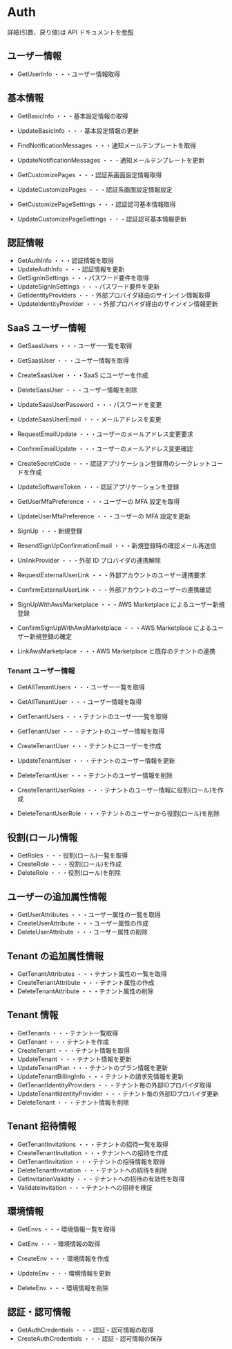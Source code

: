 # Auth

詳細(引数、戻り値)は API ドキュメントを[参照](https://docs.saasus.io/reference/getuserinfo)

## ユーザー情報

- GetUserInfo ・・・ユーザー情報取得

## 基本情報

- GetBasicInfo ・・・基本設定情報の取得
- UpdateBasicInfo ・・・基本設定情報の更新

- FindNotificationMessages ・・・通知メールテンプレートを取得
- UpdateNotificationMessages ・・・通知メールテンプレートを更新

- GetCustomizePages ・・・認証系画面設定情報取得
- UpdateCustomizePages ・・・認証系画面設定情報設定

- GetCustomizePageSettings ・・・認証認可基本情報取得
- UpdateCustomizePageSettings ・・・認証認可基本情報更新

## 認証情報

- GetAuthInfo ・・・認証情報を取得
- UpdateAuthInfo ・・・認証情報を更新
- GetSignInSettings ・・・パスワード要件を取得
- UpdateSignInSettings ・・・パスワード要件を更新
- GetIdentityProviders ・・・外部プロバイダ経由のサインイン情報取得
- UpdateIdentityProvider ・・・外部プロバイダ経由のサインイン情報更新

## SaaS ユーザー情報

- GetSaasUsers ・・・ユーザー一覧を取得

- GetSaasUser ・・・ユーザー情報を取得
- CreateSaasUser ・・・SaaS にユーザーを作成
- DeleteSaasUser ・・・ユーザー情報を削除

- UpdateSaasUserPassword ・・・パスワードを変更

- UpdateSaasUserEmail ・・・メールアドレスを変更

- RequestEmailUpdate ・・・ユーザーのメールアドレス変更要求
- ConfirmEmailUpdate ・・・ユーザーのメールアドレス変更確認

- CreateSecretCode ・・・認証アプリケーション登録用のシークレットコードを作成
- UpdateSoftwareToken ・・・認証アプリケーションを登録

- GetUserMfaPreference ・・・ユーザーの MFA 設定を取得
- UpdateUserMfaPreference ・・・ユーザーの MFA 設定を更新

- SignUp ・・・新規登録
- ResendSignUpConfirmationEmail ・・・新規登録時の確認メール再送信

- UnlinkProvider ・・・外部 ID プロバイダの連携解除

- RequestExternalUserLink ・・・外部アカウントのユーザー連携要求
- ConfirmExternalUserLink ・・・外部アカウントのユーザーの連携確認

- SignUpWithAwsMarketplace ・・・AWS Marketplace によるユーザー新規登録
- ConfirmSignUpWithAwsMarketplace ・・・AWS Marketplace によるユーザー新規登録の確定
- LinkAwsMarketplace ・・・AWS Marketplace と既存のテナントの連携

### Tenant ユーザー情報

- GetAllTenantUsers ・・・ユーザー一覧を取得
- GetAllTenantUser ・・・ユーザー情報を取得

- GetTenantUsers ・・・テナントのユーザー一覧を取得

- GetTenantUser ・・・テナントのユーザー情報を取得
- CreateTenantUser ・・・テナントにユーザーを作成

- UpdateTenantUser ・・・テナントのユーザー情報を更新
- DeleteTenantUser ・・・テナントのユーザー情報を削除

- CreateTenantUserRoles ・・・テナントのユーザー情報に役割(ロール)を作成
- DeleteTenantUserRole ・・・テナントのユーザーから役割(ロール)を削除

## 役割(ロール)情報

- GetRoles ・・・役割(ロール)一覧を取得
- CreateRole ・・・役割(ロール)を作成
- DeleteRole ・・・役割(ロール)を削除

## ユーザーの追加属性情報

- GetUserAttributes ・・・ユーザー属性の一覧を取得
- CreateUserAttribute ・・・ユーザー属性の作成
- DeleteUserAttribute ・・・ユーザー属性の削除

## Tenant の追加属性情報

- GetTenantAttributes ・・・テナント属性の一覧を取得
- CreateTenantAttribute ・・・テナント属性の作成
- DeleteTenantAttribute ・・・テナント属性の削除

## Tenant 情報

- GetTenants ・・・テナント一覧取得
- GetTenant ・・・テナントを作成
- CreateTenant ・・・テナント情報を取得
- UpdateTenant ・・・テナント情報を更新
- UpdateTenantPlan ・・・テナントのプラン情報を更新
- UpdateTenantBillingInfo ・・・テナントの請求先情報を更新
- GetTenantIdentityProviders ・・・テナント毎の外部IDプロバイダ取得
- UpdateTenantIdentityProvider ・・・テナント毎の外部IDプロバイダ更新
- DeleteTenant ・・・テナント情報を削除

## Tenant 招待情報

- GetTenantInvitations ・・・テナントの招待一覧を取得
- CreateTenantInvitation ・・・テナントへの招待を作成
- GetTenantInvitation ・・・テナントの招待情報を取得
- DeleteTenantInvitation ・・・テナントへの招待を削除
- GetInvitationValidity ・・・テナントへの招待の有効性を取得
- ValidateInvitation ・・・テナントへの招待を検証

## 環境情報

- GetEnvs ・・・環境情報一覧を取得

- GetEnv ・・・環境情報の取得
- CreateEnv ・・・環境情報を作成
- UpdateEnv ・・・環境情報を更新
- DeleteEnv ・・・環境情報を削除

## 認証・認可情報

- GetAuthCredentials ・・・認証・認可情報の取得
- CreateAuthCredentials ・・・認証・認可情報の保存
